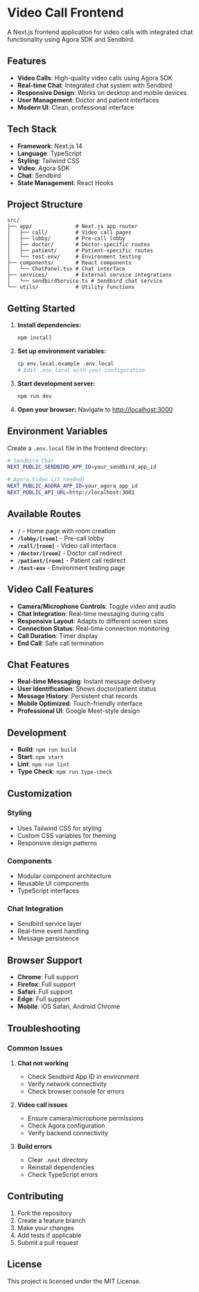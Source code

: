 # Video Call Frontend

A Next.js frontend application for video calls with integrated chat functionality using Agora SDK and Sendbird.

## Features

- **Video Calls**: High-quality video calls using Agora SDK
- **Real-time Chat**: Integrated chat system with Sendbird
- **Responsive Design**: Works on desktop and mobile devices
- **User Management**: Doctor and patient interfaces
- **Modern UI**: Clean, professional interface

## Tech Stack

- **Framework**: Next.js 14
- **Language**: TypeScript
- **Styling**: Tailwind CSS
- **Video**: Agora SDK
- **Chat**: Sendbird
- **State Management**: React Hooks

## Project Structure

```
src/
├── app/              # Next.js app router
│   ├── call/         # Video call pages
│   ├── lobby/        # Pre-call lobby
│   ├── doctor/       # Doctor-specific routes
│   ├── patient/      # Patient-specific routes
│   └── test-env/     # Environment testing
├── components/       # React components
│   └── ChatPanel.tsx # Chat interface
├── services/         # External service integrations
│   └── sendbirdService.ts # Sendbird chat service
└── utils/            # Utility functions
```

## Getting Started

1. **Install dependencies:**
   ```bash
   npm install
   ```

2. **Set up environment variables:**
   ```bash
   cp env.local.example .env.local
   # Edit .env.local with your configuration
   ```

3. **Start development server:**
   ```bash
   npm run dev
   ```

4. **Open your browser:**
   Navigate to [http://localhost:3000](http://localhost:3000)

## Environment Variables

Create a `.env.local` file in the frontend directory:

```bash
# Sendbird Chat
NEXT_PUBLIC_SENDBIRD_APP_ID=your_sendbird_app_id

# Agora Video (if needed)
NEXT_PUBLIC_AGORA_APP_ID=your_agora_app_id
NEXT_PUBLIC_API_URL=http://localhost:3001
```

## Available Routes

- **`/`** - Home page with room creation
- **`/lobby/[room]`** - Pre-call lobby
- **`/call/[room]`** - Video call interface
- **`/doctor/[room]`** - Doctor call redirect
- **`/patient/[room]`** - Patient call redirect
- **`/test-env`** - Environment testing page

## Video Call Features

- **Camera/Microphone Controls**: Toggle video and audio
- **Chat Integration**: Real-time messaging during calls
- **Responsive Layout**: Adapts to different screen sizes
- **Connection Status**: Real-time connection monitoring
- **Call Duration**: Timer display
- **End Call**: Safe call termination

## Chat Features

- **Real-time Messaging**: Instant message delivery
- **User Identification**: Shows doctor/patient status
- **Message History**: Persistent chat records
- **Mobile Optimized**: Touch-friendly interface
- **Professional UI**: Google Meet-style design

## Development

- **Build**: `npm run build`
- **Start**: `npm start`
- **Lint**: `npm run lint`
- **Type Check**: `npm run type-check`

## Customization

### Styling
- Uses Tailwind CSS for styling
- Custom CSS variables for theming
- Responsive design patterns

### Components
- Modular component architecture
- Reusable UI components
- TypeScript interfaces

### Chat Integration
- Sendbird service layer
- Real-time event handling
- Message persistence

## Browser Support

- **Chrome**: Full support
- **Firefox**: Full support
- **Safari**: Full support
- **Edge**: Full support
- **Mobile**: iOS Safari, Android Chrome

## Troubleshooting

### Common Issues

1. **Chat not working**
   - Check Sendbird App ID in environment
   - Verify network connectivity
   - Check browser console for errors

2. **Video call issues**
   - Ensure camera/microphone permissions
   - Check Agora configuration
   - Verify backend connectivity

3. **Build errors**
   - Clear `.next` directory
   - Reinstall dependencies
   - Check TypeScript errors

## Contributing

1. Fork the repository
2. Create a feature branch
3. Make your changes
4. Add tests if applicable
5. Submit a pull request

## License

This project is licensed under the MIT License.
